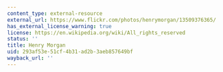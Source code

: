 ```yaml
---
content_type: external-resource
external_url: https://www.flickr.com/photos/henrymorgan/13509376365/
has_external_license_warning: true
license: https://en.wikipedia.org/wiki/All_rights_reserved
status: ''
title: Henry Morgan
uid: 293af53e-51cf-4b31-ad2b-3aeb857649bf
wayback_url: ''
---
```

